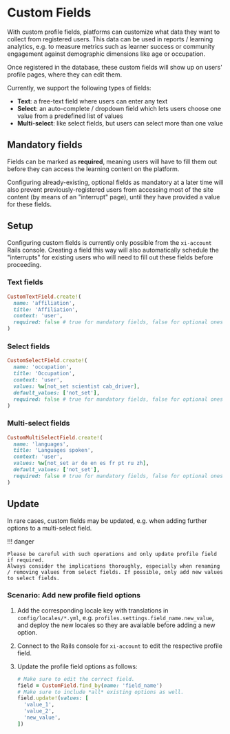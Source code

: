# Custom Fields

With custom profile fields, platforms can customize what data they want to collect from registered users. This data can be used in reports / learning analytics, e.g. to measure metrics such as learner success or community engagement against demographic dimensions like age or occupation.

Once registered in the database, these custom fields will show up on users' profile pages, where they can edit them.

Currently, we support the following types of fields:

- **Text**: a free-text field where users can enter any text
- **Select**: an auto-complete / dropdown field which lets users choose one value from a predefined list of values
- **Multi-select**: like select fields, but users can select more than one value

## Mandatory fields

Fields can be marked as **required**, meaning users will have to fill them out before they can access the learning content on the platform.

Configuring already-existing, optional fields as mandatory at a later time will also prevent previously-registered users from accessing most of the site content (by means of an "interrupt" page), until they have provided a value for these fields.

## Setup

Configuring custom fields is currently only possible from the `xi-account` Rails console. Creating a field this way will also automatically schedule the "interrupts" for existing users who will need to fill out these fields before proceeding.

### Text fields

```ruby
CustomTextField.create!(
  name: 'affiliation',
  title: 'Affiliation',
  context: 'user',
  required: false # true for mandatory fields, false for optional ones
)
```

### Select fields

```ruby
CustomSelectField.create!(
  name: 'occupation',
  title: 'Occupation',
  context: 'user',
  values: %w[not_set scientist cab_driver],
  default_values: ['not_set'],
  required: false # true for mandatory fields, false for optional ones
)
```

### Multi-select fields

```ruby
CustomMultiSelectField.create!(
  name: 'languages',
  title: 'Languages spoken',
  context: 'user',
  values: %w[not_set ar de en es fr pt ru zh],
  default_values: ['not_set'],
  required: false # true for mandatory fields, false for optional ones
)
```

## Update

In rare cases, custom fields may be updated, e.g. when adding further options to a multi-select field.

!!! danger

    Please be careful with such operations and only update profile field if required.
    Always consider the implications thoroughly, especially when renaming / removing values from select fields. If possible, only add new values to select fields.

### Scenario: Add new profile field options

1. Add the corresponding locale key with translations in `config/locales/*.yml`, e.g. `profiles.settings.field_name.new_value`, and deploy the new locales so they are available before adding a new option.
2. Connect to the Rails console for `xi-account` to edit the respective profile field.
3. Update the profile field options as follows:

    ```ruby
    # Make sure to edit the correct field.
    field = CustomField.find_by(name: 'field_name')
    # Make sure to include *all* existing options as well.
    field.update!(values: [
      'value_1',
      'value_2',
      'new_value',
    ])
    ```

